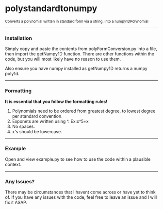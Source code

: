 # polystandardtonumpy
<small> Converts a polynomial written in standard form via a string, into a numpy1DPolynomial </small>
<hr>
<h3> Installation </h3>
<p> Simply copy and paste the contents from polyFormConversion.py into a file, then import the getNumpy1D function. There are other functions within the code, but you will most likely have no reason to use them.</p>
<p> Also ensure you have numpy installed as getNumpy1D returns a numpy poly1d.</p>

<hr>
<h3> Formatting </h3>
<p><strong>It is essential that you follow the formatting rules!</strong></p>
<ol type="1">
	<li>Polynomials need to be ordered from greatest degree, to lowest degree per standard convention.</li>
	<li>Exponets are written using ^. Ex:x^5+x</li>
	<li>No spaces.</li>
  <li>x's should be lowercase.</li>
</ol>

<hr>
<h3>Example</h3>
<p>Open and view example.py to see how to use the code within a plausible context.</p>

<hr>
<h3> Any Issues? </h3>
<p> There may be circumstances that I havent come across or have yet to think of. If you have any issues with the code, feel free to leave an issue and I will fix it ASAP. </p>
